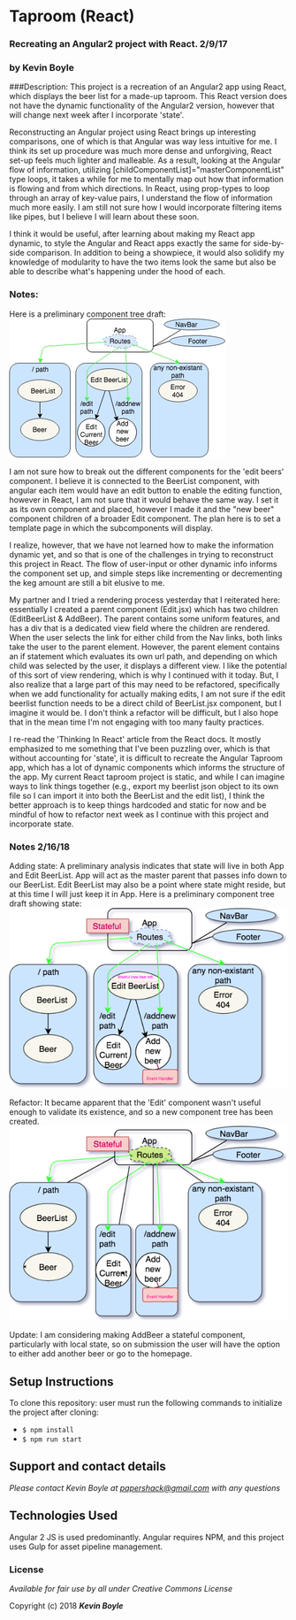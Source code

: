 # Taproom (React)
### Recreating an Angular2 project with React. 2/9/17
### by **Kevin Boyle**

###Description:
This project is a recreation of an Angular2 app using React, which displays the beer list for a made-up taproom. This React version does not have the dynamic functionality of the Angular2 version, however that will change next week after I incorporate 'state'.

Reconstructing an Angular project using React brings up interesting comparisons, one of which is that Angular was way less intuitive for me. I think its set up procedure was much more dense and unforgiving, React set-up feels much lighter and malleable. As a result, looking at the Angular flow of information, utilizing [childComponentList]="masterComponentList" type loops, it takes a while for me to mentally map out how that information is flowing and from which directions. In React, using prop-types to loop through an array of key-value pairs, I understand the flow of information much more easily. I am still not sure how I would incorporate filtering items like pipes, but I believe I will learn about these soon.

I think it would be useful, after learning about making my React app dynamic, to style the Angular and React apps exactly the same for side-by-side comparison. In addition to being a showpiece, it would also solidify my knowledge of modularity to have the two items look the same but also be able to describe what's happening under the hood of each.


### Notes:
Here is a preliminary component tree draft:
![component tree](img/componenttree.jpg?raw=true)

I am not sure how to break out the different components for the 'edit beers' component. I believe it is connected to the BeerList component, with angular each item would have an edit button to enable the editing function, however in React, I am not sure that it would behave the same way. I set it as its own component and placed, however I made it and the "new beer" component children of a broader Edit component. The plan here is to set a template page in which the subcomponents will display.


I realize, however, that we have not learned how to make the information dynamic yet, and so that is one of the challenges in trying to reconstruct this project in React. The flow of user-input or other dynamic info informs the component set up, and simple steps like incrementing or decrementing the keg amount are still a bit elusive to me.

My partner and I tried a rendering process yesterday that I reiterated here: essentially I created a parent component (Edit.jsx) which has two children (EditBeerList & AddBeer). The parent contains some uniform features, and has a div that is a dedicated view field where the children are rendered. When the user selects the link for either child from the Nav links, both links take the user to the parent element. However, the parent element contains an if statement which evaluates its own url path, and depending on which child was selected by the user, it displays a different view. I like the potential of this sort of view rendering, which is why I continued with it today. But, I also realize that a large part of this may need to be refactored, specifically when we add functionality for actually making edits, I am not sure if the edit beerlist function needs to be a direct child of BeerList.jsx component, but I imagine it would be. I don't think a refactor will be difficult, but I also hope that in the mean time I'm not engaging with too many faulty practices.

I re-read the 'Thinking In React' article from the React docs. It mostly emphasized to me something that I've been puzzling over, which is that without accounting for 'state', it is difficult to recreate the Angular Taproom app, which has a lot of dynamic components which informs the structure of the app. My current React taproom project is static, and while I can imagine ways to link things together (e.g., export my beerlist json object to its own file so I can import it into both the BeerList and the edit list), I think the better approach is to keep things hardcoded and static for now and be mindful of how to refactor next week as I continue with this project and incorporate state.

### Notes 2/16/18
Adding state: A preliminary analysis indicates that state will live in both App and Edit BeerList. App will act as the master parent that passes info down to our BeerList. Edit BeerList may also be a point where state might reside, but at this time I will just keep it in App.
Here is a preliminary component tree draft showing state:
![component tree](img/taproom_diagram.png?raw=true)

Refactor: It became apparent that the 'Edit' component wasn't useful enough to validate its existence, and so a new component tree has been created.
![component tree](img/taproom_diagram2.png?raw=true)

Update: I am considering making AddBeer a stateful component, particularly with local state, so on submission the user will have the option to either add another beer or go to the homepage.


## Setup Instructions
To clone this repository: user must run the following commands to initialize the project after cloning:
* ``$ npm install``
* ``$ npm run start``

## Support and contact details

_Please contact Kevin Boyle at papershack@gmail.com with any questions_

## Technologies Used

Angular 2 JS is used predominantly. Angular requires NPM, and this project uses Gulp for asset pipeline management.

### License

*Available for fair use by all under Creative Commons License*

Copyright (c) 2018 **_Kevin Boyle_**
